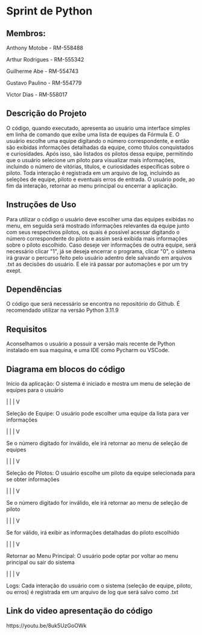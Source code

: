 <h1>Sprint de Python</h1>

<h2>Membros:</h2>

<p>Anthony Motobe - RM-558488</p>

<p>Arthur Rodrigues - RM-555342</p>

<p>Guilherme Abe - RM-554743</p>

<p>Gustavo Paulino - RM-554779</p>

<p>Victor Dias - RM-558017</p>


<h2>Descrição do Projeto</h2>

<p>O código, quando executado, apresenta ao usuário uma interface simples em linha de comando que exibe uma lista de equipes da Fórmula E. O usuário escolhe uma equipe digitando o número correspondente, e então são exibidas informações detalhadas da equipe, como títulos conquistados e curiosidades. Após isso, são listados os pilotos dessa equipe, permitindo que o usuário selecione um piloto para visualizar mais informações, incluindo o número de vitórias, títulos, e curiosidades específicas sobre o piloto. Toda interação é registrada em um arquivo de log, incluindo as seleções de equipe, piloto e eventuais erros de entrada. O usuário pode, ao fim da interação, retornar ao menu principal ou encerrar a aplicação. </p>

<h2>Instruções de Uso</h2>

<p>Para utilizar o código o usuário deve escolher uma das equipes exibidas no menu, em seguida será mostrado informações relevantes da equipe junto com seus respectivos pilotos, os quais é possível acessar digitando o número correspondente do piloto e assim será exibida mais informações sobre o piloto escolhido. Caso deseje ver informações de outra equipe, será necessário clicar "1", já se deseja encerrar o programa, clicar "0", o sistema irá gravar o percurso feito pelo usuário adentro dele salvando em arquivos .txt as decisões do usuário. E ele irá passar por automações e por um try exept.</p>

<h2>Dependências</h2>

<p>O código que será necessário se encontra no repositório do Github. É recomendado utilizar na versão Python 3.11.9

<h2>Requisitos</h2>

<p>Aconselhamos o usuário a possuir a versão mais recente de Python instalado em sua maquina, e uma IDE como Pycharm ou VSCode.

<h2>Diagrama em blocos do código</h2>

<p>Início da aplicação: O sistema é iniciado e mostra um menu de seleção de equipes para o usuário</p>
                            |
                            |
                            |
                            V
<p>Seleção de Equipe: O usuário pode escolher uma equipe da lista para ver informações</p>
                            |
                            |
                            |
                            V
<p>Se o número digitado for inválido, ele irá retornar ao menu de seleção de equipes</p>
                            |
                            |
                            |
                            V
<p>Seleção de Pilotos: O usuário escolhe um piloto da equipe selecionada para se obter informações</p>
                            |
                            |
                            |
                            V
<p>Se o número digitado for inválido, ele irá retornar ao menu de seleção de piloto</p>
                            |
                            |
                            |
                            V
<p>Se for válido, irá exibir as informações detalhadas do piloto escolhido</p>
                            |
                            |
                            |
                            V
<p>Retornar ao Menu Principal: O usuário pode optar por voltar ao menu principal ou sair do sistema</p>
                            |
                            |
                            |
                            V
<p>Logs: Cada interação do usuário com o sistema (seleção de equipe, piloto, ou erros) é registrada em um arquivo de log que será salvo como .txt</p>

<h2>Link do video apresentação do código</h2>
<p>https://youtu.be/8uk5UzGoOWk</p>
